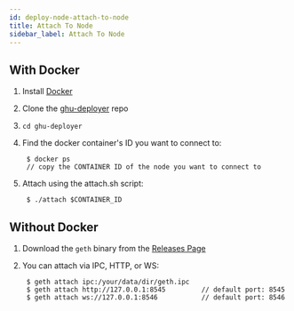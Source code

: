 ```yaml
---
id: deploy-node-attach-to-node
title: Attach To Node
sidebar_label: Attach To Node
---
```


## With Docker
1. Install [Docker](https://docs.docker.com/)
2. Clone the [ghu-deployer](https://github.com/ghuchain/ghu-deployer) repo
3. `cd ghu-deployer`
4. Find the docker container's ID you want to connect to:

        $ docker ps
        // copy the CONTAINER ID of the node you want to connect to
        
5. Attach using the attach.sh script:
        
        $ ./attach $CONTAINER_ID

## Without Docker
1. Download the `geth` binary from the [Releases Page](https://github.com/ghuchain/go-ghuchain/releases)
2. You can attach via IPC, HTTP, or WS:

        $ geth attach ipc:/your/data/dir/geth.ipc
        $ geth attach http://127.0.0.1:8545         // default port: 8545
        $ geth attach ws://127.0.0.1:8546           // default port: 8546
